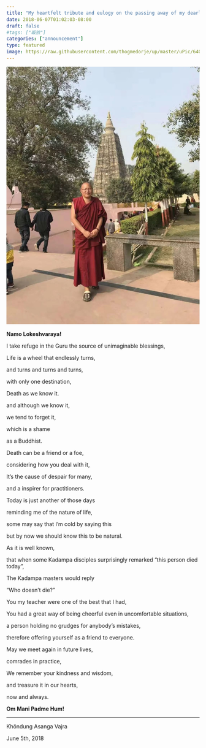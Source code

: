 ```yaml
---
title: "My heartfelt tribute and eulogy on the passing away of my dearly departed teacher, Venerable Thinley Nyima on June 5th, 2018"
date: 2018-06-07T01:02:03-08:00
draft: false
#tags: ["皈依"]
categories: ["announcement"]
type: featured
image: https://raw.githubusercontent.com/thogmedorje/up/master/uPic/640-20200510114016648.jpeg  
---
```





![img](https://raw.githubusercontent.com/thogmedorje/up/master/uPic/640-20200510114016648.jpeg)



**Namo Lokeshvaraya!**



I take refuge in the Guru the source of unimaginable blessings,



Life is a wheel that endlessly turns,

and turns and turns and turns,

with only one destination,

Death as we know it.



and although we know it,

we tend to forget it,

which is a shame

as a Buddhist.



Death can be a friend or a foe,

considering how you deal with it,

It’s the cause of despair for many,

and a inspirer for practitioners.



Today is just another of those days

reminding me of the nature of life,

some may say that I’m cold by saying this

but by now we should know this to be natural.



As it is well known,

that when some Kadampa disciples surprisingly remarked “this person died today”,

The Kadampa masters would reply

“Who doesn’t die?”



You my teacher were one of the best that I had,

You had a great way of being cheerful even in uncomfortable situations,

a person holding no grudges for anybody’s mistakes,

therefore offering yourself as a friend to everyone.



May we meet again in future lives,

comrades in practice,

We remember your kindness and wisdom,

and treasure it in our hearts,

now and always.



**Om Mani Padme Hum!**

---
Khöndung Asanga Vajra

June 5th, 2018




